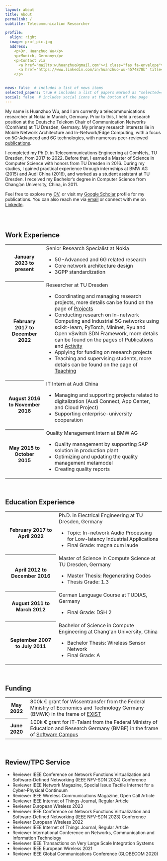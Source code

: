 ```yaml
---
layout: about
title: About
permalink: /
subtitle: Telecommunication Researcher

profile:
  align: right
  image: prof_pic.jpg
  address: 
    <p>Dr. Huanzhuo Wu</p>
    <p>Munich, Germany</p>
    <p>Contact via
      <a href="mailto:wuhuanzhuo@gmail.com"><i class="fas fa-envelope"></i></a>
      <a href="https://www.linkedin.com/in/huanzhuo-wu-4574878b" title="LinkedIn"><i class="fab fa-linkedin"></i></a>
    </p>
            

news: false  # includes a list of news items
selected_papers: true # includes a list of papers marked as "selected={true}"
social: false  # includes social icons at the bottom of the page
---
```


My name is Huanzhuo Wu, and I am currently a telecommunications researcher at Nokia in Munich, Germany. Prior to this, I held a research position at the Deutsche Telekom Chair of Communication Networks (ComNets) at TU Dresden, Germany. My primary research interests lie in Mobile Network Architecture and In-Network/Edge Computing, with a focus on 5G-Advanced and 6G technologies, with numerous peer-reviewed <a href="/publications/">publications</a>.
<!-- In addition, I am in charge of applying and managing <a href="/projects/">research projects</a> with leading research institutions and companies. -->
<!-- My current work includes contributing to <a href="/projects/">research projects</a>, and <a href="/teaching/">teaching/supervising students</a> of the faculty. -->

I completed my Ph.D. in Telecommunications Engineering at ComNets, TU Dresden, from 2017 to 2022. Before that, I earned a Master of Science in Computer Science with honors from TU Dresden in 2016. During my studies, I gained practical experience through internships at BMW AG (2015) and Audi China (2016), and worked as a student assistant at TU Dresden. I received my Bachelor’s degree in Computer Science from Chang’an University, China, in 2011.

Feel free to explore my <a href="/cv/">CV</a>, or visit my <a href="https://scholar.google.com/citations?user=gutctJYAAAAJ&hl">Google Scholar<i class="ai ai-google-scholar"></i></a> profile for my publications. You can also reach me via <a href="mailto:wuhuanzhuo@gmail.com">email<i class="fas fa-envelope"></i></a> or connect with me on <a href="https://www.linkedin.com/in/huanzhuo-wu-4574878b" title="LinkedIn">LinkedIn<i class="fab fa-linkedin"></i></a>.

<br>
<br>
<div class="news">
<h2>Work Experience</h2>
<div class="table-responsive">
  <table class="table table-sm table-borderless">
    <tr>
      <th scope="row">January 2023 to present</th>
      <td>Senior Research Specialist at Nokia
        <ul>
          <li>5G-Advanced and 6G related research</li>
          <li>Core network architecture design</li>
          <li>3GPP standardization</li>
        </ul>
      </td>
    </tr>
    <tr>
      <th scope="row">February 2017 to December 2022</th>
      <td>Researcher at TU Dresden
        <ul>
          <li>Coordinating and managing research projects, more details can be found on the page of <a href="/projects/">Projects</a></li>
          <li>Conducting research on In-network Computing and Industrial 5G networks using scikit-learn, PyTorch, Mininet, Ryu and Open vSwitch SDN Framework, more details can be found on the pages of <a href="/publications/">Publications</a> and <a href="/activities/">Activity</a></li>
          <li>Applying for funding on research projects</li>
          <li>Teaching and supervising students, more details can be found on the page of <a href="/teaching/">Teaching</a></li>
        </ul>
      </td>
    </tr>
    <tr>
      <th scope="row">August 2016 to November 2016</th>
      <td>IT Intern at Audi China
        <ul>
          <li>Managing and supporting projects related to digitalization (Audi Connect, App Center, and Cloud Project)</li>
          <li>Supporting enterprise-university cooperation</li>
        </ul>
      </td>
    </tr>
    <tr>
      <th scope="row">May 2015 to October 2015</th>
      <td>Quality Management Intern at BMW AG
        <ul>
          <li>Quality management by supporting SAP solution in production plant</li>
          <li>Optimizing and updating the quality management metamodel</li>
          <li>Creating quality reports</li>
        </ul>
      </td>
    </tr>
  </table>
</div>

<br>
<div class="news">
<h2>Education Experience</h2>
<div class="table-responsive">
  <table class="table table-sm table-borderless">
    <tr>
      <th scope="row">February 2017 to April 2022</th>
      <td>Ph.D. in Electrical Engineering at TU Dresden, Germany
        <ul>
          <li>Topic: In-network Audio Processing for Low-latency Industrial Applications</li>
          <li>Final Grade: magna cum laude</li>
        </ul>
      </td>
    </tr>
    <tr>
      <th scope="row">April 2012 to December 2016</th>
      <td>Master of Science in Compute Science at TU Dresden, Germany
        <ul>
          <li>Master Thesis: Regenerating Codes</li>
          <li>Thesis Grade: 1.3</li>
        </ul>
      </td>
    </tr>
    <tr>
      <th scope="row">August 2011 to March 2012</th>
      <td>German Language Course at TUDIAS, Germany
        <ul>
          <li>Final Grade: DSH 2</li>
        </ul>
      </td>
    </tr>
    <tr>
      <th scope="row">September 2007 to July 2011</th>
      <td>Bachelor of Science in Compute Engineering at Chang'an University, China
        <ul>
          <li>Bachelor Thesis: Wireless Sensor Network</li>
          <li>Final Grade: A</li>
        </ul>
      </td>
    </tr>
  </table>
</div>

<br>
<div class="news">
<h2>Funding</h2>
<div class="table-responsive">
    <table class="table table-sm table-borderless">
      <tr>
        <th scope="row">May 2022</th>
        <td>800k € grant for Wissentransfer from the Federal Ministry of Economics and Technology Germany (BMWK) in the frame of <a href="https://www.exist.de/EXIST/Navigation/DE/Home/home.html">EXIST</a></td>
      </tr>
      <tr>
        <th scope="row">June 2020</th>
        <td>100k € grant for IT-Talant from the Federal Ministry of Education and Research Germany (BMBF) in the frame of <a href="https://softwarecampus.de/en/">Software Campus</a></td>
      </tr>
    </table>
  </div>
</div>

<br>
<div class="news">
<h2>Review/TPC Service</h2>
<ul>
  <li>Reviewer IEEE Conference on Network Functions Virtualization and Software-Defined Networking (IEEE NFV-SDN 2024) Conference</li>
  <li>Reviewer IEEE Network Magazine, Special Issue Tactile Internet for a Cyber-Physical Continuum</li>
  <li>Reviewer IEEE Wireless Communications Magazine, Open Call Article</li>
  <li>Reviewer IEEE Internet of Things Journal, Regular Article</li>
  <li>Reviewer European Wireless 2023</li>
  <li>Reviewer IEEE Conference on Network Functions Virtualization and Software-Defined Networking (IEEE NFV-SDN 2023) Conference</li>
  <li>Reviewer European Wireless 2022</li>
  <li>Reviewer IEEE Internet of Things Journal, Regular Article</li>
  <li>Reviewer International Conference on Networks, Communication and Information Technology</li>
  <li>Reviewer IEEE Transactions on Very Large Scale Integration Systems</li>
  <li>Reviewer IEEE European Wireless 2021</li>
  <li>Reviewer IEEE Global Communications Conference (GLOBECOM 2020)</li>
</ul>
</div>